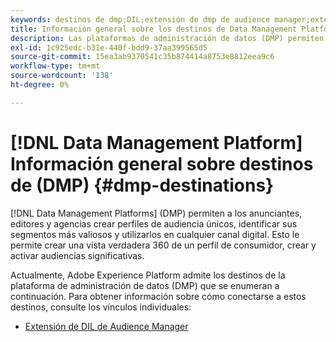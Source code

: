 ```yaml
---
keywords: destinos de dmp;DIL;extensión de dmp de audience manager;extensión de dmp;plataforma de administración de datos;destinos de plataforma de administración de datos
title: Información general sobre los destinos de Data Management Platform (DMP)
description: Las plataformas de administración de datos (DMP) permiten a los anunciantes, editores y agencias crear perfiles de audiencia únicos, identificar sus segmentos más valiosos y utilizarlos en cualquier canal digital. Esto le permite crear una vista verdadera 360 de un perfil de consumidor, crear y activar audiencias significativas.
exl-id: 1c925edc-b31e-440f-bdd9-37aa399565d5
source-git-commit: 15ea3ab9370541c35b874414a8753e8812eea9c6
workflow-type: tm+mt
source-wordcount: '138'
ht-degree: 0%

---
```


# [!DNL Data Management Platform] Información general sobre destinos de (DMP) {#dmp-destinations}

[!DNL Data Management Platforms] (DMP) permiten a los anunciantes, editores y agencias crear perfiles de audiencia únicos, identificar sus segmentos más valiosos y utilizarlos en cualquier canal digital. Esto le permite crear una vista verdadera 360 de un perfil de consumidor, crear y activar audiencias significativas.

Actualmente, Adobe Experience Platform admite los destinos de la plataforma de administración de datos (DMP) que se enumeran a continuación. Para obtener información sobre cómo conectarse a estos destinos, consulte los vínculos individuales:

* [Extensión de DIL de Audience Manager](aam-dil-extension.md)
